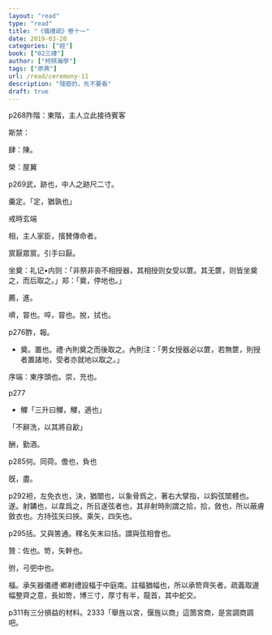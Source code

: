 ```yaml
---
layout: "read"
type: "read"
title: "《儀禮疏》卷十一"
date: 2019-03-20
categories: ["經"]
book: ["02三禮"]
author: ["柯棋瀚學"]
tags: ["原典"]
url: /read/ceremony-11
description: "殘廢的，先不要看"
draft: true
---
```


p268阼階：東階，主人立此接待賓客

斯禁：

肆：陳。

榮：屋翼

p269武，跡也，中人之跡尺二寸。

羹定。「定，猶孰也」

戒時玄端

相，主人家臣，擯賛傳命者。

賔厭眾賔。引手曰厭。

坐奠：<v>礼记•内则</v>：「非祭非丧不相授器，其相授则女受以篚。其无篚，则皆坐奠之，而后取之。」郑：「奠，停地也。」

薦，進。

嚌，甞也。啐，甞也。挩，拭也。

p276酢，報。

- 奠。置也。<v>禮·內則</v>奠之而後取之。內則注：「男女授器必以篚，若無篚，則授者置諸地，受者亦就地以取之。」

序端：東序頭也。崇，充也。

p277

- 觶「三升曰觶，觶，適也」

「不辭洗，以其將自㱃」

酬，勤酒。

p285何。同荷。儋也，負也

旣，盡。

p292袒，左免衣也，決，猶闓也，以象骨爲之，著右大擘指，以鈎弦闓體也。遂。射韝也，以韋爲之，所㠯遂弦者也，其非射時則謂之拾，拾，斂也，所以蔽膚斂衣也。方持弦矢曰挾。乘矢，四矢也。

p295括。又與筈通。<v>釋名</v>矢末曰括。謂與弦相會也。

贊：佐也。笴，矢幹也。

弣，弓弝中也。

楅。承矢器<v>儀禮·鄕射禮</v>設楅于中庭南。<v>註</v>楅猶幅也，所以承笴齊矢者。<v>疏</v>義取邊幅整齊之意，長如笴，博三寸，厚寸有半，龍首，其中蛇交。

p311有三分損益的材料。2333「舉旌以宮，偃旌以商」這箇宮商，是宮調商調吧。
